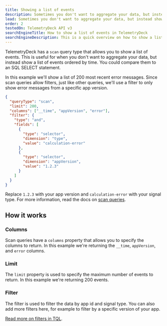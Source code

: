 ```yaml
---
title: Showing a list of events
description: Sometimes you don't want to aggregate your data, but instead show a list of events, like a list of error messages.
lead: Sometimes you don't want to aggregate your data, but instead show a list of events, like a list of error messages.
order: 2
testedOn: TelemetryDeck API v3
searchEngineTitle: How to show a list of events in TelemetryDeck
searchEngineDescription: This is a quick overview on how to show a list of events in TelemetryDeck. This can be useful for showing a list of error messages, or other events that you want to look at individually.
---
```


TelemetryDeck has a `scan` query type that allows you to show a list of events. This is useful for when you don't want to aggregate your data, but instead show a list of events ordered by time. You could compare them to an SQL SELECT statement.

In this example we'll show a list of 200 most recent error messages. Since scan queries allow filters, just like other queries, we'll use a filter to only show error messages from a specific app version.

```json
{
  "queryType": "scan",
  "limit": 200,
  "columns": ["__time", "appVersion", "error"],
  "filter": {
    "type": "and",
    "fields": [
      {
        "type": "selector",
        "dimension": "type",
        "value": "calculation-error"
      },
      {
        "type": "selector",
        "dimension": "appVersion",
        "value": "1.2.3"
      }
    ]
  }
}
```

Replace `1.2.3` with your app version and `calculation-error` with your signal type. For more information, read the docs on [scan queries](/docs/tql/scan/).

## How it works

### Columns

Scan queries have a `columns` property that allows you to specify the columns to return. In this example we're returning the `__time`, `appVersion`, and `error` columns.

### Limit

The `limit` property is used to specify the maximum number of events to return. In this example we're returning 200 events.

### Filter

The filter is used to filter the data by app id and signal type. You can also add more filters here, for example to filter by a specific version of your app.

[Read more on filters in TQL](/docs/tql/filters/).
